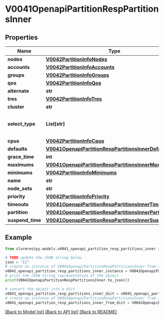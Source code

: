 # V0041OpenapiPartitionRespPartitionsInner


## Properties

Name | Type | Description | Notes
------------ | ------------- | ------------- | -------------
**nodes** | [**V0042PartitionInfoNodes**](V0042PartitionInfoNodes.md) |  | [optional]
**accounts** | [**V0042PartitionInfoAccounts**](V0042PartitionInfoAccounts.md) |  | [optional]
**groups** | [**V0042PartitionInfoGroups**](V0042PartitionInfoGroups.md) |  | [optional]
**qos** | [**V0042PartitionInfoQos**](V0042PartitionInfoQos.md) |  | [optional]
**alternate** | **str** | Alternate | [optional]
**tres** | [**V0042PartitionInfoTres**](V0042PartitionInfoTres.md) |  | [optional]
**cluster** | **str** | Cluster name | [optional]
**select_type** | **List[str]** | Scheduler consumable resource selection type | [optional]
**cpus** | [**V0042PartitionInfoCpus**](V0042PartitionInfoCpus.md) |  | [optional]
**defaults** | [**V0041OpenapiPartitionRespPartitionsInnerDefaults**](V0041OpenapiPartitionRespPartitionsInnerDefaults.md) |  | [optional]
**grace_time** | **int** | GraceTime | [optional]
**maximums** | [**V0041OpenapiPartitionRespPartitionsInnerMaximums**](V0041OpenapiPartitionRespPartitionsInnerMaximums.md) |  | [optional]
**minimums** | [**V0042PartitionInfoMinimums**](V0042PartitionInfoMinimums.md) |  | [optional]
**name** | **str** | PartitionName | [optional]
**node_sets** | **str** | NodeSets | [optional]
**priority** | [**V0042PartitionInfoPriority**](V0042PartitionInfoPriority.md) |  | [optional]
**timeouts** | [**V0041OpenapiPartitionRespPartitionsInnerTimeouts**](V0041OpenapiPartitionRespPartitionsInnerTimeouts.md) |  | [optional]
**partition** | [**V0041OpenapiPartitionRespPartitionsInnerPartition**](V0041OpenapiPartitionRespPartitionsInnerPartition.md) |  | [optional]
**suspend_time** | [**V0041OpenapiPartitionRespPartitionsInnerSuspendTime**](V0041OpenapiPartitionRespPartitionsInnerSuspendTime.md) |  | [optional]

## Example

```python
from slurmrestpy.models.v0041_openapi_partition_resp_partitions_inner import V0041OpenapiPartitionRespPartitionsInner

# TODO update the JSON string below
json = "{}"
# create an instance of V0041OpenapiPartitionRespPartitionsInner from a JSON string
v0041_openapi_partition_resp_partitions_inner_instance = V0041OpenapiPartitionRespPartitionsInner.from_json(json)
# print the JSON string representation of the object
print(V0041OpenapiPartitionRespPartitionsInner.to_json())

# convert the object into a dict
v0041_openapi_partition_resp_partitions_inner_dict = v0041_openapi_partition_resp_partitions_inner_instance.to_dict()
# create an instance of V0041OpenapiPartitionRespPartitionsInner from a dict
v0041_openapi_partition_resp_partitions_inner_from_dict = V0041OpenapiPartitionRespPartitionsInner.from_dict(v0041_openapi_partition_resp_partitions_inner_dict)
```
[[Back to Model list]](../README.md#documentation-for-models) [[Back to API list]](../README.md#documentation-for-api-endpoints) [[Back to README]](../README.md)


